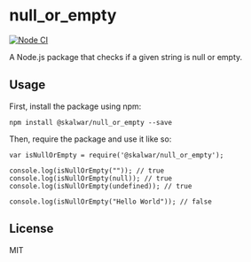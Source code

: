 # null_or_empty


[![Node CI](https://github.com/nguyenminhtrang2206/null_or_empty/actions/workflows/main.yml/badge.svg)](https://github.com/nguyenminhtrang2206/null_or_empty/actions/workflows/main.yml)

A Node.js package that checks if a given string is null or empty.

## Usage

First, install the package using npm:

    npm install @skalwar/null_or_empty --save

Then, require the package and use it like so:

    var isNullOrEmpty = require('@skalwar/null_or_empty');

    console.log(isNullOrEmpty("")); // true
    console.log(isNullOrEmpty(null)); // true
    console.log(isNullOrEmpty(undefined)); // true

    console.log(isNullOrEmpty("Hello World")); // false

## License

MIT
